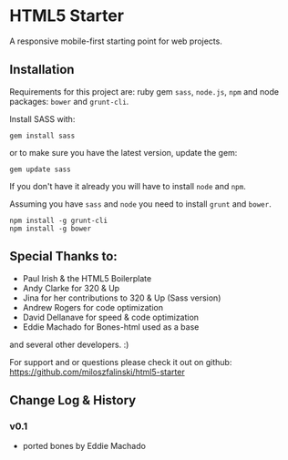 # HTML5 Starter

A responsive mobile-first starting point for web projects.

## Installation

Requirements for this project are: ruby gem `sass`, `node.js`, `npm` and node packages: `bower` and `grunt-cli`.

Install SASS with:
```shell
gem install sass
```

or to make sure you have the latest version, update the gem:
```shell
gem update sass
```

If you don't have it already you will have to install `node` and `npm`.

Assuming you have `sass` and `node` you need to install `grunt` and `bower`.

```shell
npm install -g grunt-cli
npm install -g bower

```


## Special Thanks to:
- Paul Irish & the HTML5 Boilerplate
- Andy Clarke for 320 & Up
- Jina for her contributions to 320 & Up (Sass version)
- Andrew Rogers for code optimization
- David Dellanave for speed & code optimization
- Eddie Machado for Bones-html used as a base

and several other developers. :)

For support and or questions please check it out on github:
https://github.com/miloszfalinski/html5-starter


## Change Log & History

### v0.1 
- ported bones by Eddie Machado
